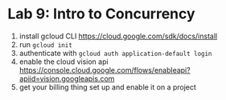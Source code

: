 # Lab 9: Intro to Concurrency

1. install gcloud CLI https://cloud.google.com/sdk/docs/install
1. run `gcloud init`
1. authenticate with `gcloud auth application-default login`
1. enable the cloud vision api https://console.cloud.google.com/flows/enableapi?apiid=vision.googleapis.com
1. get your billing thing set up and enable it on a project
